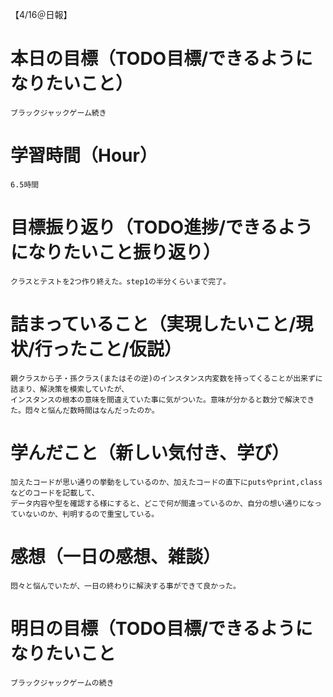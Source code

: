 【4/16＠日報】
# 本日の目標（TODO目標/できるようになりたいこと）
    ブラックジャックゲーム続き
# 学習時間（Hour）
    6.5時間
# 目標振り返り（TODO進捗/できるようになりたいこと振り返り）
    クラスとテストを2つ作り終えた。step1の半分くらいまで完了。
# 詰まっていること（実現したいこと/現状/行ったこと/仮説）
    親クラスから子・孫クラス(またはその逆)のインスタンス内変数を持ってくることが出来ずに詰まり、解決策を模索していたが、
    インスタンスの根本の意味を間違えていた事に気がついた。意味が分かると数分で解決できた。悶々と悩んだ数時間はなんだったのか。
# 学んだこと（新しい気付き、学び）
    加えたコードが思い通りの挙動をしているのか、加えたコードの直下にputsやprint,classなどのコードを記載して、
    データ内容や型を確認する様にすると、どこで何が間違っているのか、自分の想い通りになっていないのか、判明するので重宝している。
# 感想（一日の感想、雑談）
    悶々と悩んでいたが、一日の終わりに解決する事ができて良かった。
# 明日の目標（TODO目標/できるようになりたいこと
    ブラックジャックゲームの続き
